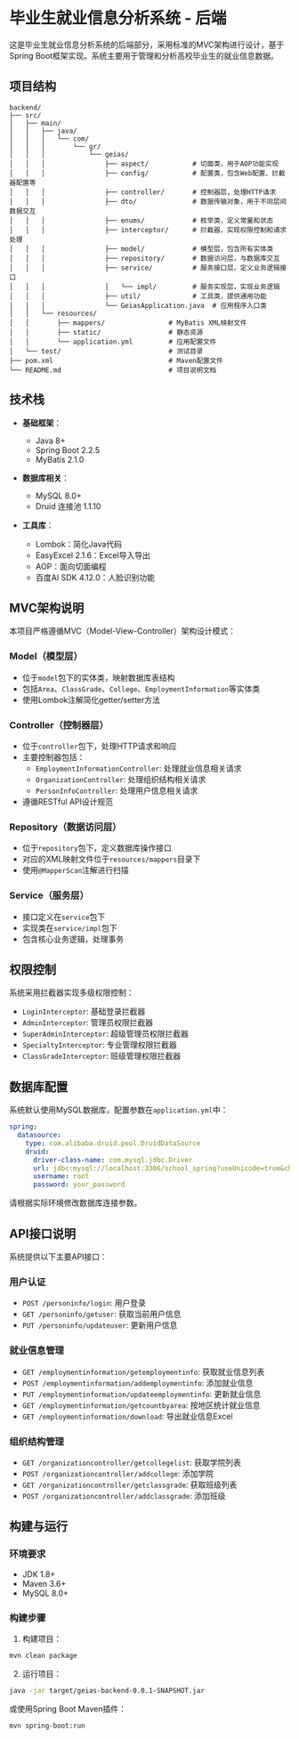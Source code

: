 # 毕业生就业信息分析系统 - 后端

这是毕业生就业信息分析系统的后端部分，采用标准的MVC架构进行设计，基于Spring Boot框架实现。系统主要用于管理和分析高校毕业生的就业信息数据。

## 项目结构

```
backend/
├── src/
│   ├── main/
│   │   ├── java/
│   │   │   └── com/
│   │   │       └── gr/
│   │   │           └── geias/
│   │   │               ├── aspect/           # 切面类，用于AOP功能实现
│   │   │               ├── config/           # 配置类，包含Web配置、拦截器配置等
│   │   │               ├── controller/       # 控制器层，处理HTTP请求
│   │   │               ├── dto/              # 数据传输对象，用于不同层间数据交互
│   │   │               ├── enums/            # 枚举类，定义常量和状态
│   │   │               ├── interceptor/      # 拦截器，实现权限控制和请求处理
│   │   │               ├── model/            # 模型层，包含所有实体类
│   │   │               ├── repository/       # 数据访问层，与数据库交互
│   │   │               ├── service/          # 服务接口层，定义业务逻辑接口
│   │   │               │   └── impl/         # 服务实现层，实现业务逻辑
│   │   │               ├── util/             # 工具类，提供通用功能
│   │   │               └── GeiasApplication.java  # 应用程序入口类
│   │   └── resources/
│   │       ├── mappers/                # MyBatis XML映射文件
│   │       ├── static/                 # 静态资源
│   │       └── application.yml         # 应用配置文件
│   └── test/                           # 测试目录
├── pom.xml                             # Maven配置文件
└── README.md                           # 项目说明文档
```

## 技术栈

- **基础框架**：
  - Java 8+
  - Spring Boot 2.2.5
  - MyBatis 2.1.0
  
- **数据库相关**：
  - MySQL 8.0+
  - Druid 连接池 1.1.10
  
- **工具库**：
  - Lombok：简化Java代码
  - EasyExcel 2.1.6：Excel导入导出
  - AOP：面向切面编程
  - 百度AI SDK 4.12.0：人脸识别功能

## MVC架构说明

本项目严格遵循MVC（Model-View-Controller）架构设计模式：

### Model（模型层）

- 位于`model`包下的实体类，映射数据库表结构
- 包括`Area`、`ClassGrade`、`College`、`EmploymentInformation`等实体类
- 使用Lombok注解简化getter/setter方法

### Controller（控制器层）

- 位于`controller`包下，处理HTTP请求和响应
- 主要控制器包括：
  - `EmploymentInformationController`: 处理就业信息相关请求
  - `OrganizationController`: 处理组织结构相关请求
  - `PersonInfoController`: 处理用户信息相关请求
- 遵循RESTful API设计规范

### Repository（数据访问层）

- 位于`repository`包下，定义数据库操作接口
- 对应的XML映射文件位于`resources/mappers`目录下
- 使用`@MapperScan`注解进行扫描

### Service（服务层）

- 接口定义在`service`包下
- 实现类在`service/impl`包下
- 包含核心业务逻辑，处理事务

## 权限控制

系统采用拦截器实现多级权限控制：

- `LoginInterceptor`: 基础登录拦截器
- `AdminInterceptor`: 管理员权限拦截器
- `SuperAdminInterceptor`: 超级管理员权限拦截器
- `SpecialtyInterceptor`: 专业管理权限拦截器
- `ClassGradeInterceptor`: 班级管理权限拦截器

## 数据库配置

系统默认使用MySQL数据库，配置参数在`application.yml`中：

```yaml
spring:
  datasource:
    type: com.alibaba.druid.pool.DruidDataSource
    druid:
      driver-class-name: com.mysql.jdbc.Driver
      url: jdbc:mysql://localhost:3306/school_spring?useUnicode=true&characterEncoding=utf8
      username: root
      password: your_password
```

请根据实际环境修改数据库连接参数。

## API接口说明

系统提供以下主要API接口：

### 用户认证

- `POST /personinfo/login`: 用户登录
- `GET /personinfo/getuser`: 获取当前用户信息
- `PUT /personinfo/updateuser`: 更新用户信息

### 就业信息管理

- `GET /employmentinformation/getemploymentinfo`: 获取就业信息列表
- `POST /employmentinformation/addemploymentinfo`: 添加就业信息
- `PUT /employmentinformation/updateemploymentinfo`: 更新就业信息
- `GET /employmentinformation/getcountbyarea`: 按地区统计就业信息
- `GET /employmentinformation/download`: 导出就业信息Excel

### 组织结构管理

- `GET /organizationcontroller/getcollegelist`: 获取学院列表
- `POST /organizationcontroller/addcollege`: 添加学院
- `GET /organizationcontroller/getclassgrade`: 获取班级列表
- `POST /organizationcontroller/addclassgrade`: 添加班级

## 构建与运行

### 环境要求

- JDK 1.8+
- Maven 3.6+
- MySQL 8.0+

### 构建步骤

1. 构建项目：

```bash
mvn clean package
```

2. 运行项目：

```bash
java -jar target/geias-backend-0.0.1-SNAPSHOT.jar
```

或使用Spring Boot Maven插件：

```bash
mvn spring-boot:run
```
